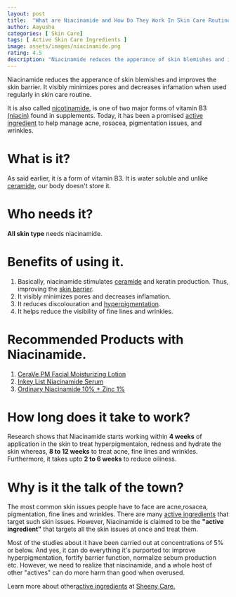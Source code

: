 ```yaml
---
layout: post
title:  "What are Niacinamide and How Do They Work In Skin Care Routines?"
author: Aayusha
categories: [ Skin Care]
tags: [ Active Skin Care Ingredients ]
image: assets/images/niacinamide.png
rating: 4.5
description: "Niacinamide reduces the apperance of skin blemishes and improves the skin barrier. Niacinamide visibly minimizes pores and decreases infamation when used regularly in skin care routine."
---
```


Niacinamide reduces the apperance of skin blemishes and improves the skin barrier. It visibly minimizes pores and decreases infamation when used regularly in skin care routine.

It is also called <a href="https://www.google.com/search?client=ubuntu&bih=942&biw=1848&hl=en&sxsrf=ALeKk00oSvPZ9h3bCaV_WRgqhL0kwKE69Q%3A1600850648732&ei=2AprX8OQLLOS4-EP3vKbqAo&q=Nicotinamide&oq=Nicotinamide&gs_lcp=CgZwc3ktYWIQAzIECAAQRzIECAAQRzIECAAQRzIECAAQRzIECAAQRzIECAAQRzIECAAQRzIECAAQR1DTnWhY051oYOCfaGgAcAN4AIABAIgBAJIBAJgBAKABAqABAaoBB2d3cy13aXrIAQjAAQE&sclient=psy-ab&ved=0ahUKEwjD3IWy8f7rAhUzyTgGHV75BqUQ4dUDCAw&uact=5" rel="nofollow" target="_blank">nicotinamide</a>, is one of two major forms of vitamin B3 <a href="https://www.google.com/search?client=ubuntu&bih=942&biw=1848&hl=en&sxsrf=ALeKk00BSkNZYqrd-Gmm61tmlOL10wBaJw%3A1600852358375&ei=hhFrX_m4FpzB3LUPssKsiAY&q=niacin&oq=niacin&gs_lcp=CgZwc3ktYWIQAzIECAAQRzIECAAQRzIECAAQRzIECAAQRzIECAAQRzIECAAQRzIECAAQRzIECAAQR1DahgRY2oYEYMeIBGgAcAN4AIABAIgBAJIBAJgBAKABAqABAaoBB2d3cy13aXrIAQjAAQE&sclient=psy-ab&ved=0ahUKEwj5k6Lh9_7rAhWcILcAHTIhC2EQ4dUDCAw&uact=5" rel="nofollow" target="_blank">(niacin)</a> found in supplements. Today, it has been a promised <a href="https://www.sheenycare.com/active-ingredients-for-skin-care/" rel="dofollow" target="_blank">active ingredient</a> to help manage acne, rosacea, pigmentation issues, and wrinkles.

# What is it?
As said earlier, it is a form of vitamin B3. It is water soluble and unlike <a href="https://www.sheenycare.com/what-is-ceramide/" target="_blank">ceramide</a>, our body doesn't store it.

# Who needs it?
**All skin type** needs niacinamide. 

# Benefits of using it.
1. Basically, niacinamide stimulates <a href="https://www.sheenycare.com/what-is-ceramide/" target="_blank">ceramide</a> and keratin production. Thus, improving the <a href="https://www.google.com/search?client=ubuntu&bih=942&biw=1848&hl=en&sxsrf=ALeKk00-9atHnRd0QgSnl09g0SmLyMlyiw%3A1600852426468&ei=yhFrX82XHPGLmgeW7ragCA&q=skin+barrier&oq=skin+barrier&gs_lcp=CgZwc3ktYWIQAzICCAAyAggAMgIIADICCAAyAggAMgIIADICCAAyAggAMgIIADICCAA6BAgAEEc6BAgAEEM6DgguELEDEIMBEMcBEK8BOggIABCxAxCDAToOCC4QsQMQgwEQxwEQowI6BAgjECc6BQgAEJECOgUIABCxAzoICC4QxwEQowI6BAgAEApQhbx6WLHKemD5y3poAHADeACAAf0BiAHaEZIBBTAuOC40mAEAoAEBqgEHZ3dzLXdpesgBCMABAQ&sclient=psy-ab&ved=0ahUKEwjNpN6B-P7rAhXxheYKHRa3DYQQ4dUDCAw&uact=5" rel="nofollow" target="_blank">skin barrier</a>.
2. It visibly minimizes pores and decreases inflamation.
3. It reduces discolouration and <a href="https://www.sheenycare.com/ordinary-skin-care-routine-hyperpigmented-skin/" target="_blank">hyperpigmentation</a>.
4. It helps reduce the visibility of fine lines and wrinkles.


# Recommended Products with Niacinamide.

1. <a href="https://www.cerave.com/skincare/moisturizers/pm-facial-moisturizing-lotion" target="_blank" rel="nofollow">CeraVe PM Facial Moisturizing Lotion</a>
2. <a href="https://www.theinkeylist.com/products/niacinamide" target="_blank" rel="nofollow">Inkey List Niacinamide Serum</a>
3. <a href="https://theordinary.deciem.com/product/rdn-niacinamide-10pct-zinc-1pct-30ml?ccvis=1" target="_blank" rel="nofollow">Ordinary Niacinamide 10% + Zinc 1%</a>

# How long does it take to work?
Research shows that Niacinamide starts working within **4 weeks** of application in the skin to treat hyperpigmentaion, redness and hydrate the skin whereas, **8 to 12 weeks** to treat acne, fine lines and wrinkles. Furthermore, it takes upto **2 to 6 weeks** to reduce oiliness.

# Why is it the talk of the town?
The most common skin issues people have to face are acne,rosacea, pigmentation, fine lines and wrinkles. There are many <a href="https://www.sheenycare.com/active-ingredients-for-skin-care/" rel="dofollow" target="_blank">active ingredients</a> that target such skin issues. However, Niacinamide is claimed to be the **"active ingredient"** that targets all the skin issues at once and treat them. 

Most of the studies about it have been carried out at concentrations of 5% or below. And yes, it can do everything it's purported to: improve hyperpigmentation, fortify barrier function, normalize sebum production etc. However, we need to realize that niacinamide, and a whole host of other "actives" can do more harm than good when overused. 

Learn more about other<a href="https://www.sheenycare.com/active-ingredients-for-skin-care/" rel="dofollow" target="_blank">active ingredients</a> at <a href="https://www.sheenycare.com/active-ingredients-for-skin-care/" rel="dofollow" target="_blank">Sheeny Care.</a>
